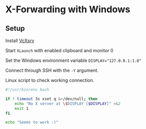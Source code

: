 # X-Forwarding with Windows

## Setup

Install [VcXsrv](https://sourceforge.net/projects/vcxsrv/)

Start `XLaunch` with enabled clipboard and monitor 0

Set the Windows environment variable `DISPLAY="127.0.0.1:1.0"`

Connect through SSH with the `-Y` argument. 

Linux script to check working connection.

```bash
#!/usr/bin/env bash

if ! timeout 3s xset q &>/dev/null; then
    echo "No X server at \$DISPLAY [$DISPLAY]" >&2
    exit 1
fi

echo "Seems to work :)"
```
